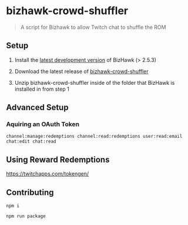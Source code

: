 # bizhawk-crowd-shuffler

> A script for Bizhawk to allow Twitch chat to shuffle the ROM 

## Setup

1. Install the [latest development version](https://ci.appveyor.com/project/zeromus/bizhawk-udexo/build/artifacts) of BizHawk (> 2.5.3)

2. Download the latest release of [bizhawk-crowd-shuffler](https://github.com/alexjpaz-twitch/bizhawk-crowd-shuffler/releases)

3. Unzip bizhawk-crowd-shuffler inside of the folder that BizHawk is installed in from step 1

## Advanced Setup

### Aquiring an OAuth Token

```
channel:manage:redemptions channel:read:redemptions user:read:email chat:edit chat:read
```

## Using Reward Redemptions

https://twitchapps.com/tokengen/


## Contributing

```
npm i
```


```
npm run package
```


